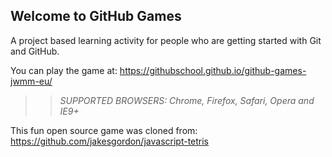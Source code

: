 ## Welcome to GitHub Games

A project based learning activity for people who are getting started with Git and GitHub.

You can play the game at: https://githubschool.github.io/github-games-jwmm-eu/

>> _*SUPPORTED BROWSERS*: Chrome, Firefox, Safari, Opera and IE9+_

This fun open source game was cloned from: https://github.com/jakesgordon/javascript-tetris
